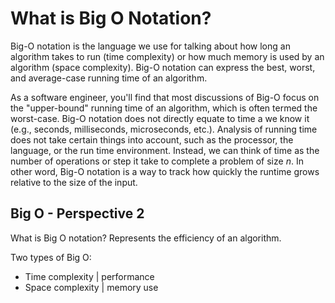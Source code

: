 # What is Big O Notation?

Big-O notation is the language we use for talking about how
long an algorithm takes to run (time complexity) or how much
memory is used by an algorithm (space complexity). Big-O
notation can express the best, worst, and average-case
running time of an algorithm.

As a software engineer, you'll find that most discussions
of Big-O focus on the "upper-bound" running time of an
algorithm, which is often termed the worst-case. Big-O
notation does not directly equate to time a we know it
(e.g., seconds, milliseconds, microseconds, etc.). Analysis
of running time does not take certain things into account,
such as the processor, the language, or the run time
environment. Instead, we can think of time as the number of
operations or step it take to complete a problem of size *n*.
In other word, Big-O notation is a way to track how quickly
the runtime grows relative to the size of the input.

## Big O - Perspective 2

What is Big O notation?
Represents the efficiency of an algorithm.

Two types of Big O:

* Time complexity | performance
* Space complexity | memory use
